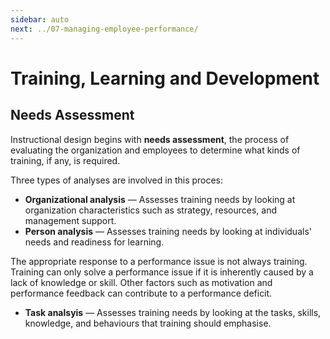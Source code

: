 ```yaml
---
sidebar: auto
next: ../07-managing-employee-performance/
---
```


# Training, Learning and Development

## Needs Assessment

Instructional design begins with **needs assessment**, the process of evaluating the organization and employees to determine what kinds of training, if any, is required.

Three types of analyses are involved in this proces:

* **Organizational analysis** — Assesses training needs by looking at organization characteristics such as strategy, resources, and management support.
* **Person analysis** — Assesses training needs by looking at individuals' needs and readiness for learning.

The appropriate response to a performance issue is not always training. Training can only solve a performance issue if it is inherently caused by a lack of knowledge or skill. Other factors such as motivation and performance feedback can contribute to a performance deficit.
	
* **Task analsyis** — Assesses training needs by looking at the tasks, skills, knowledge, and behaviours that training should emphasise.